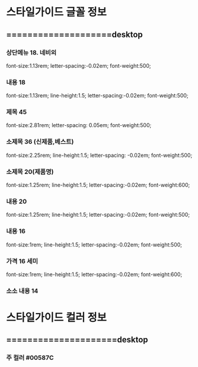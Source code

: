 
# 스타일가이드 글꼴 정보
## ====================desktop
### 상단메뉴 18. 네비외
font-size:1.13rem; letter-spacing:-0.02em; font-weight:500;
### 내용 18
font-size:1.13rem; line-height:1.5; letter-spacing:-0.02em; font-weight:500;
### 제목 45
font-size:2.81rem;  letter-spacing: 0.05em; font-weight:500;
### 소제목 36 (신제품,베스트)
font-size:2.25rem; line-height:1.5; letter-spacing: -0.02em; font-weight:500;
### 소제목 20(제품명) 
font-size:1.25rem; line-height:1.5; letter-spacing:-0.02em; font-weight:600;
### 내용 20 
font-size:1.25rem; line-height:1.5; letter-spacing:-0.02em; font-weight:500;
### 내용 16
font-size:1rem; line-height:1.5; letter-spacing:-0.02em; font-weight:500;
### 가격 16 세미
font-size:1rem; line-height:1.5; letter-spacing:-0.02em; font-weight:600;
### 소소 내용 14



# 스타일가이드 컬러 정보
## =====================desktop
### 주 컬러  #00587C
